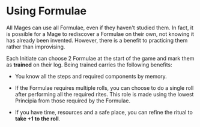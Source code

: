 # Using Formulae

All Mages can use all Formulae, even if they haven't studied them. 
In fact, it is possible for a Mage to rediscover a Formulae on their own, not knowing it has already been invented.
However, there is a benefit to practicing them rather than improvising.

Each Initiate can choose 2 Formulae at the start of the game and mark them as __trained__ on their log. 
Being trained carries the following benefits:

* You know all the steps and required components by memory.

* If the Formulae requires multiple rolls, you can choose to do a single roll after performing all the required rites. 
This role is made using the lowest Principia from those required by the Formulae. 

* If you have time, resources and a safe place, you can refine the ritual to __take +1 to the roll__.
